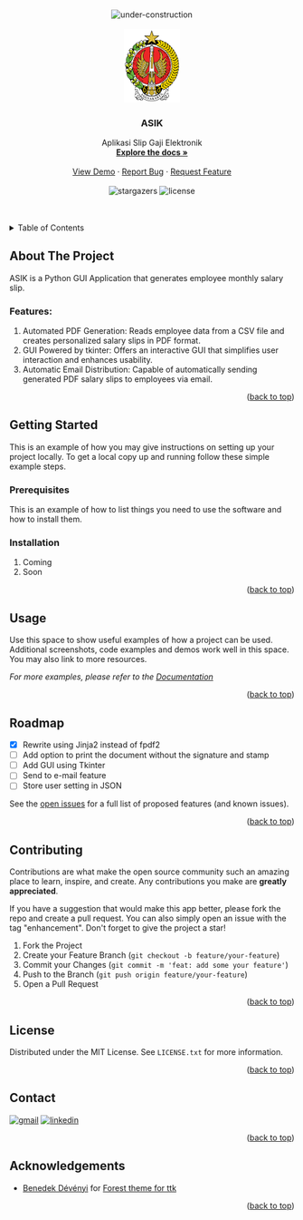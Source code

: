 <a id="readme-top"></a>



<!-- PROJECT LOGO -->
<br />
<div align="center">
  <img src="https://img.shields.io/badge/under-construction-yellow?style=for-the-badge" alt="under-construction"/>
  <br>
  <br>
  <a href="https://github.com/odhyp/asik">
    <img src="assets/logo-color.png" alt="Logo" width="100">
  </a>

<h3 align="center">ASIK</h3>

  <p align="center">
    Aplikasi Slip Gaji Elektronik
    <br>
    <a href="https://github.com/odhyp/asik"><strong>Explore the docs »</strong></a>
    <br>
    <br>
    <a href="https://github.com/odhyp/asik">View Demo</a>
    ·
    <a href="https://github.com/odhyp/asik/issues/new?labels=bug&template=bug-report---.md">Report Bug</a>
    ·
    <a href="https://github.com/odhyp/asik/issues/new?labels=enhancement&template=feature-request---.md">Request Feature</a>
    <br>
    <br>
    <!-- <img src="https://img.shields.io/github/forks/odhyp/asik.svg?style=for-the-badge" alt="forks"/> -->
    <img src="https://img.shields.io/github/stars/odhyp/asik.svg?style=for-the-badge" alt="stargazers"/>
    <!-- <img src="https://img.shields.io/github/issues/odhyp/asik.svg?style=for-the-badge" alt="issues"/> -->
    <img src="https://img.shields.io/github/license/odhyp/asik.svg?style=for-the-badge" alt="license"/>
  </p>
</div>



<!-- PROJECT SHIELDS -->
<!-- 
[![Forks][forks-shield]][forks-url]
[![Stargazers][stars-shield]][stars-url]
[![Issues][issues-shield]][issues-url]
[![MIT License][license-shield]][license-url]
![Python](https://img.shields.io/badge/python-%233776AB?style=for-the-badge&logo=python&logoColor=white)
-->



<!-- TABLE OF CONTENTS -->
<br>
<br>
<details>
  <summary>Table of Contents</summary>
  <ol>
    <li>
      <a href="#about-the-project">About The Project</a>
      <ul>
        <li><a href="#features">Features</a></li>
      </ul>
    </li>
    <li>
      <a href="#getting-started">Getting Started</a>
      <ul>
        <li><a href="#prerequisites">Prerequisites</a></li>
        <li><a href="#installation">Installation</a></li>
      </ul>
    </li>
    <li><a href="#usage">Usage</a></li>
    <li><a href="#roadmap">Roadmap</a></li>
    <li><a href="#contributing">Contributing</a></li>
    <li><a href="#license">License</a></li>
    <li><a href="#contact">Contact</a></li>
    <li><a href="#acknowledgments">Acknowledgments</a></li>
  </ol>
</details>



<!-- ABOUT THE PROJECT -->
## About The Project

ASIK is a Python GUI Application that generates employee monthly salary slip.

### Features:

1. Automated PDF Generation: Reads employee data from a CSV file and creates personalized salary slips in PDF format.
2. GUI Powered by tkinter: Offers an interactive GUI that simplifies user interaction and enhances usability.
3. Automatic Email Distribution: Capable of automatically sending generated PDF salary slips to employees via email.

<p align="right">(<a href="#readme-top">back to top</a>)</p>



<!-- GETTING STARTED -->
## Getting Started

This is an example of how you may give instructions on setting up your project locally.
To get a local copy up and running follow these simple example steps.

### Prerequisites

This is an example of how to list things you need to use the software and how to install them.

### Installation

1. Coming
2. Soon

<p align="right">(<a href="#readme-top">back to top</a>)</p>



<!-- USAGE EXAMPLES -->
## Usage

Use this space to show useful examples of how a project can be used. Additional screenshots, code examples and demos work well in this space. You may also link to more resources.

_For more examples, please refer to the [Documentation](https://example.com)_

<p align="right">(<a href="#readme-top">back to top</a>)</p>



<!-- ROADMAP -->
## Roadmap

- [x] Rewrite using Jinja2 instead of fpdf2
- [ ] Add option to print the document without the signature and stamp
- [ ] Add GUI using Tkinter
- [ ] Send to e-mail feature
- [ ] Store user setting in JSON

See the [open issues](https://github.com/odhyp/asik/issues) for a full list of proposed features (and known issues).

<p align="right">(<a href="#readme-top">back to top</a>)</p>



<!-- CONTRIBUTING -->
## Contributing

Contributions are what make the open source community such an amazing place to learn, inspire, and create. Any contributions you make are **greatly appreciated**.

If you have a suggestion that would make this app better, please fork the repo and create a pull request. You can also simply open an issue with the tag "enhancement".
Don't forget to give the project a star!

1. Fork the Project
2. Create your Feature Branch (`git checkout -b feature/your-feature`)
3. Commit your Changes (`git commit -m 'feat: add some your feature'`)
4. Push to the Branch (`git push origin feature/your-feature`)
5. Open a Pull Request

<p align="right">(<a href="#readme-top">back to top</a>)</p>



<!-- LICENSE -->
## License

Distributed under the MIT License. See `LICENSE.txt` for more information.

<p align="right">(<a href="#readme-top">back to top</a>)</p>



<!-- CONTACT -->
## Contact

<!-- Odhy Pradhana - pradhana.odhy@gmail.com -->

[![gmail][gmail-shield]][gmail-url]
[![linkedin][linkedin-shield]][linkedin-url]
<!-- [![twitter][twitter-shield]][twitter-url] -->

<p align="right">(<a href="#readme-top">back to top</a>)</p>



<!-- ACKNOWLEDGMENTS -->
## Acknowledgements

* [Benedek Dévényi](https://github.com/rdbende) for [Forest theme for ttk](https://github.com/rdbende/Forest-ttk-theme)

<p align="right">(<a href="#readme-top">back to top</a>)</p>



<!-- MARKDOWN LINKS & IMAGES -->
[contributors-shield]: https://img.shields.io/github/contributors/odhyp/asik.svg?style=for-the-badge
[contributors-url]: https://github.com/odhyp/asik/graphs/contributors
[forks-shield]: https://img.shields.io/github/forks/odhyp/asik.svg?style=for-the-badge
[forks-url]: https://github.com/odhyp/asik/network/members
[stars-shield]: https://img.shields.io/github/stars/odhyp/asik.svg?style=for-the-badge
[stars-url]: https://github.com/odhyp/asik/stargazers
[issues-shield]: https://img.shields.io/github/issues/odhyp/asik.svg?style=for-the-badge
[issues-url]: https://github.com/odhyp/asik/issues
[gmail-shield]: https://img.shields.io/badge/gmail-white?style=for-the-badge&logo=gmail&logoColor=%23EA4335
[gmail-url]: mailto:pradhana.odhy@gmail.com
[license-shield]: https://img.shields.io/github/license/odhyp/asik.svg?style=for-the-badge
[license-url]: https://github.com/odhyp/asik/blob/master/LICENSE.txt
[linkedin-shield]: https://img.shields.io/badge/-LinkedIn-black.svg?style=for-the-badge&logo=linkedin&colorB=555
[linkedin-url]: https://linkedin.com/in/odhy-pradhana
[twitter-shield]: https://img.shields.io/badge/twitter-%23000000?style=for-the-badge&logo=x&logoColor=white
[twitter-url]: https://x.com/valgtreiz
[python]: https://img.shields.io/badge/python-%233776AB?style=for-the-badge&logo=python&logoColor=white